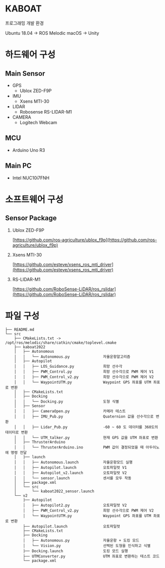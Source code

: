 # KABOAT

프로그래밍 개발 환경

Ubuntu 18.04 -> ROS Melodic
macOS -> Unity

# 하드웨어 구성

## Main Sensor

-   GPS
    -   Ublox ZED-F9P
-   IMU
    -   Xsens MTI-30
-   LIDAR
    -   Robosense RS-LIDAR-M1
-   CAMERA
    -   Logitech Webcam

## MCU

-   Arduino Uno R3

## Main PC

-   Intel NUC10i7FNH

# 소프트웨어 구성

## Sensor Package

1. Ublox ZED-F9P

    [https://github.com/ros-agriculture/ublox_f9p](https://github.com/ros-agriculture/ublox_f9p)

2. Xsens MTI-30

    [https://github.com/esteve/xsens_ros_mti_driver](https://github.com/esteve/xsens_ros_mti_driver)

3. RS-LIDAR-M1

    [https://github.com/RoboSense-LiDAR/ros_rslidar](https://github.com/RoboSense-LiDAR/ros_rslidar)

# 파일 구성

```
├── README.md
└── src
    ├── CMakeLists.txt -> /opt/ros/melodic/share/catkin/cmake/toplevel.cmake
    ├── kaboat2022
    │   ├── Autonomous
    │   │   └── Autonomous.py               자율운항알고리즘
    │   ├── Autopilot
    │   │   ├── LOS_Guidance.py             희망 선수각
    │   │   ├── PWM_Control.py              희망 선수각으로 PWM 제어 V1
    │   │   ├── PWM_Control_v2.py           희망 선수각으로 PWM 제어 V2
    │   │   └── WaypointUTM.py              Waypoint GPS 좌표를 UTM 좌표로 변환
    │   ├── CMakeLists.txt
    │   ├── Docking
    │   │   └── Docking.py                  도형 식별
    │   ├── Sensor
    │   │   ├── CameraOpen.py               카메라 테스트
    │   │   ├── IMU_Pub.py                  Quaternion 값을 선수각으로 변환
    │   │   ├── Lidar_Pub.py                -60 ~ 60 도 데이터를 360도의 데이터로 변환
    │   │   └── UTM_talker.py               현재 GPS 값을 UTM 좌표로 변환
    │   ├── ThrusterArduino
    │   │   └── ThrusterArduino.ino         PWM 값이 결정되었을 때 아두이노에 명령 전달
    │   ├── launch
    │   │   ├── Autonomous.launch           자율운항모드 실행
    │   │   ├── Autopilot.launch            오토파일럿 V1
    │   │   ├── Autopilot_v2.launch         오토파일럿 V2
    │   │   └── sensor.launch               센서를 모두 작동
    │   ├── package.xml
    │   └── src
    │       └── kaboat2022_sensor.launch
    └── v2
        ├── Autopilot
        │   ├── Autopilot2.py               오토파일럿 V2
        │   ├── PWM_Control_v2.py           희망 선수각으로 PWM 제어 V2
        │   └── WaypointUTM.py              Waypoint GPS 좌표를 UTM 좌표로 변환
        ├── Autopilot.launch                오토파일럿
        ├── CMakeLists.txt
        ├── Docking
        │   ├── Autonomous.py               자율운항 + 도킹 모드
        │   └── Vision.py                   선택된 도형을 인식하고 식별
        ├── Docking.launch                  도킹 모드 실행
        ├── UTMConverter.py                 UTM 좌표로 변환하는 테스트 코드
        └── package.xml
```
